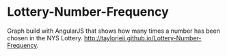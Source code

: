 # Lottery-Number-Frequency
Graph build with AngularJS that shows how many times a number has been chosen in the NYS Lottery.
http://taylorjeii.github.io/Lottery-Number-Frequency.
